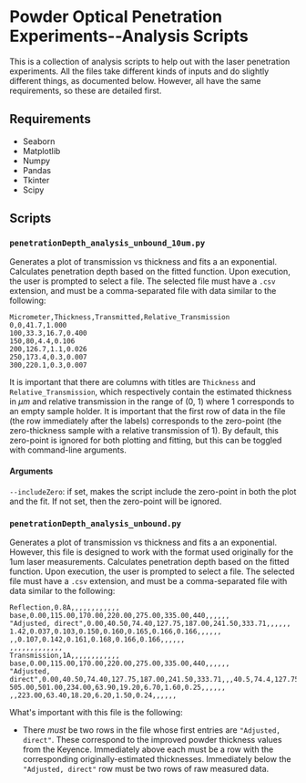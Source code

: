 # Powder Optical Penetration Experiments--Analysis Scripts
This is a collection of analysis scripts to help out with the laser penetration experiments. All the files take different kinds of inputs and do slightly different things, as documented below. However, all have the same requirements, so these are detailed first.

## Requirements
* Seaborn
* Matplotlib
* Numpy
* Pandas
* Tkinter
* Scipy

## Scripts

### `penetrationDepth_analysis_unbound_10um.py`
Generates a plot of transmission vs thickness and fits a an exponential. Calculates penetration depth based on the fitted function. Upon execution, the user is prompted to select a file. The selected file must have a `.csv` extension, and must be a comma-separated file with data similar to the following:
```csv
Micrometer,Thickness,Transmitted,Relative_Transmission
0,0,41.7,1.000
100,33.3,16.7,0.400
150,80,4.4,0.106
200,126.7,1.1,0.026
250,173.4,0.3,0.007
300,220.1,0.3,0.007
```

It is important that there are columns with titles are `Thickness` and `Relative_Transmission`, which respectively contain the estimated thickness in $\mu m$ and relative transmission in the range of (0, 1) where 1 corresponds to an empty sample holder. It is important that the first row of data in the file (the row immediately after the labels) corresponds to the zero-point (the zero-thickness sample with a relative transmission of 1). By default, this zero-point is ignored for both plotting and fitting, but this can be toggled with command-line arguments.
#### Arguments
`--includeZero`: if set, makes the script include the zero-point in both the plot and the fit. If not set, then the zero-point will be ignored.

### `penetrationDepth_analysis_unbound.py`
Generates a plot of transmission vs thickness and fits a an exponential.
However, this file is designed to work with the format used originally for the 1um laser measurements.
Calculates penetration depth based on the fitted function. Upon execution, the user is prompted to select a file. The selected file must have a `.csv` extension, and must be a comma-separated file with data similar to the following:

```csv
Reflection,0.8A,,,,,,,,,,,,
base,0.00,115.00,170.00,220.00,275.00,335.00,440,,,,,,
"Adjusted, direct",0.00,40.50,74.40,127.75,187.00,241.50,333.71,,,,,,
1.42,0.037,0.103,0.150,0.160,0.165,0.166,0.166,,,,,,
,,0.107,0.142,0.161,0.168,0.166,0.166,,,,,,
,,,,,,,,,,,,,
Transmission,1A,,,,,,,,,,,,
base,0.00,115.00,170.00,220.00,275.00,335.00,440,,,,,,
"Adjusted, direct",0.00,40.50,74.40,127.75,187.00,241.50,333.71,,,40.5,74.4,127.75,187
505.00,501.00,234.00,63.90,19.20,6.70,1.60,0.25,,,,,,
,,223.00,63.40,18.20,6.20,1.50,0.24,,,,,,
```

What's important with this file is the following:
* There *must* be two rows in the file whose first entries are `"Adjusted, direct"`. These correspond to the improved powder thickness values from the Keyence. Immediately above each must be a row with the corresponding originally-estimated thicknesses. Immediately below the `"Adjusted, direct"` row must be two rows of raw measured data.